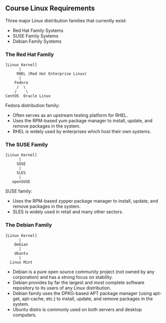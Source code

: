 ## Course Linux Requirements

Three major Linux distribution families that currently exist:
- Red Hat Family Systems
- SUSE Family Systems
- Debian Family Systems

### The Red Hat Family

```
[Linux Kernel]
      |
     RHEL (Red Hat Enterprise Linux)
      |
    Fedora
     /  \
    /    \
CentOS  Oracle Linux
```

Fedora distribution family:
- Often serves as an upstream testing platform for RHEL.
- Uses the RPM-based yum package manager to install, update, and remove packages in the system.
- RHEL is widely used by enterprises which host their own systems.

### The SUSE Family

```
[Linux Kernel]
      |
     SUSE
      |
     SLES
      |
   openSUSE
```

SUSE family:
- Uses the RPM-based zypper package manager to install, update, and remove packages in the system.
- SLES is widely used in retail and many other sectors.

### The Debian Family

```
[Linux Kernel]
      |
    Debian
      |
    Ubuntu
      |
  Linux Mint
```

- Debian is a pure open source community project (not owned by any corporation) and has a strong focus on stability.
- Debian provides by far the largest and most complete software repository to its users of any Linux distribution.
- Debian family uses the DPKG-based APT package manager (using apt-get, apt-cache, etc.) to install, update, and remove packages in the system.
- Ubuntu distro is commonly used on both servers and desktop computers.



